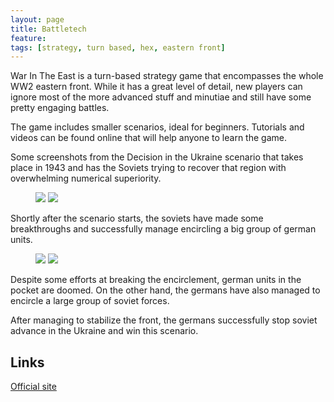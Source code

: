 ```yaml
---
layout: page
title: Battletech
feature: 
tags: [strategy, turn based, hex, eastern front]
---
```


War In The East is a turn-based strategy game that encompasses the whole WW2 eastern front. While it has a great level of detail, new players can ignore most of the more advanced stuff and minutiae and still have some pretty engaging battles.

The game includes smaller scenarios, ideal for beginners. Tutorials and videos can be found online that will help anyone to learn the game.

Some screenshots from the Decision in the Ukraine scenario that takes place in 1943 and has the Soviets trying to recover that region with overwhelming numerical superiority.

<figure class="half">
    <a href="https://i.imgur.com/o6gjbuL.jpg"><img src="https://i.imgur.com/o6gjbuL.jpg"></a>
    <a href="https://i.imgur.com/aTCagcF.jpg"><img src="https://i.imgur.com/aTCagcF.jpg"></a>
</figure>

Shortly after the scenario starts, the soviets have made some breakthroughs and successfully manage encircling a big group of german units.

<figure class="half">
    <a href="https://i.imgur.com/Xu6oOI4.jpg"><img src="https://i.imgur.com/Xu6oOI4.jpg"></a>
    <a href="https://i.imgur.com/UVyZPbd.jpg"><img src="https://i.imgur.com/UVyZPbd.jpg"></a>
</figure>

Despite some efforts at breaking the encirclement, german units in the pocket are doomed. On the other hand, the germans have also managed to encircle a large group of soviet forces.

After managing to stabilize the front, the germans successfully stop soviet advance in the Ukraine and win this scenario.

## Links

[Official site](http://www.matrixgames.com/products/372/details/Gary.Grigsbys.War.in.the.East:.The.German-Soviet.War.1941-1945)